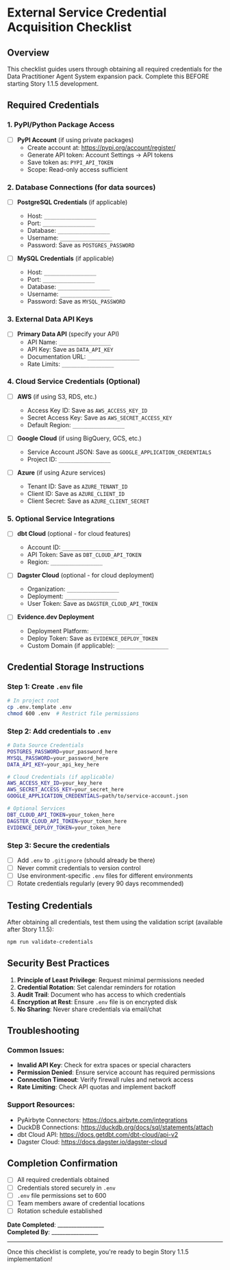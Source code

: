 # External Service Credential Acquisition Checklist

## Overview
This checklist guides users through obtaining all required credentials for the Data Practitioner Agent System expansion pack. Complete this BEFORE starting Story 1.1.5 development.

## Required Credentials

### 1. PyPI/Python Package Access
- [ ] **PyPI Account** (if using private packages)
  - Create account at: https://pypi.org/account/register/
  - Generate API token: Account Settings → API tokens
  - Save token as: `PYPI_API_TOKEN`
  - Scope: Read-only access sufficient

### 2. Database Connections (for data sources)
- [ ] **PostgreSQL Credentials** (if applicable)
  - Host: `_________________`
  - Port: `_________________`
  - Database: `_________________`
  - Username: `_________________`
  - Password: Save as `POSTGRES_PASSWORD`
  
- [ ] **MySQL Credentials** (if applicable)
  - Host: `_________________`
  - Port: `_________________`
  - Database: `_________________`
  - Username: `_________________`
  - Password: Save as `MYSQL_PASSWORD`

### 3. External Data API Keys
- [ ] **Primary Data API** (specify your API)
  - API Name: `_________________`
  - API Key: Save as `DATA_API_KEY`
  - Documentation URL: `_________________`
  - Rate Limits: `_________________`

### 4. Cloud Service Credentials (Optional)
- [ ] **AWS** (if using S3, RDS, etc.)
  - Access Key ID: Save as `AWS_ACCESS_KEY_ID`
  - Secret Access Key: Save as `AWS_SECRET_ACCESS_KEY`
  - Default Region: `_________________`
  
- [ ] **Google Cloud** (if using BigQuery, GCS, etc.)
  - Service Account JSON: Save as `GOOGLE_APPLICATION_CREDENTIALS`
  - Project ID: `_________________`
  
- [ ] **Azure** (if using Azure services)
  - Tenant ID: Save as `AZURE_TENANT_ID`  
  - Client ID: Save as `AZURE_CLIENT_ID`
  - Client Secret: Save as `AZURE_CLIENT_SECRET`

### 5. Optional Service Integrations
- [ ] **dbt Cloud** (optional - for cloud features)
  - Account ID: `_________________`
  - API Token: Save as `DBT_CLOUD_API_TOKEN`
  - Region: `_________________`
  
- [ ] **Dagster Cloud** (optional - for cloud deployment)
  - Organization: `_________________`
  - Deployment: `_________________`
  - User Token: Save as `DAGSTER_CLOUD_API_TOKEN`
  
- [ ] **Evidence.dev Deployment**
  - Deployment Platform: `_________________`
  - Deploy Token: Save as `EVIDENCE_DEPLOY_TOKEN`
  - Custom Domain (if applicable): `_________________`

## Credential Storage Instructions

### Step 1: Create `.env` file
```bash
# In project root
cp .env.template .env
chmod 600 .env  # Restrict file permissions
```

### Step 2: Add credentials to `.env`
```bash
# Data Source Credentials
POSTGRES_PASSWORD=your_password_here
MYSQL_PASSWORD=your_password_here
DATA_API_KEY=your_api_key_here

# Cloud Credentials (if applicable)
AWS_ACCESS_KEY_ID=your_key_here
AWS_SECRET_ACCESS_KEY=your_secret_here
GOOGLE_APPLICATION_CREDENTIALS=path/to/service-account.json

# Optional Services
DBT_CLOUD_API_TOKEN=your_token_here
DAGSTER_CLOUD_API_TOKEN=your_token_here
EVIDENCE_DEPLOY_TOKEN=your_token_here
```

### Step 3: Secure the credentials
- [ ] Add `.env` to `.gitignore` (should already be there)
- [ ] Never commit credentials to version control
- [ ] Use environment-specific `.env` files for different environments
- [ ] Rotate credentials regularly (every 90 days recommended)

## Testing Credentials

After obtaining all credentials, test them using the validation script (available after Story 1.1.5):
```bash
npm run validate-credentials
```

## Security Best Practices

1. **Principle of Least Privilege**: Request minimal permissions needed
2. **Credential Rotation**: Set calendar reminders for rotation
3. **Audit Trail**: Document who has access to which credentials
4. **Encryption at Rest**: Ensure `.env` file is on encrypted disk
5. **No Sharing**: Never share credentials via email/chat

## Troubleshooting

### Common Issues:
- **Invalid API Key**: Check for extra spaces or special characters
- **Permission Denied**: Ensure service account has required permissions
- **Connection Timeout**: Verify firewall rules and network access
- **Rate Limiting**: Check API quotas and implement backoff

### Support Resources:
- PyAirbyte Connectors: https://docs.airbyte.com/integrations
- DuckDB Connections: https://duckdb.org/docs/sql/statements/attach
- dbt Cloud API: https://docs.getdbt.com/dbt-cloud/api-v2
- Dagster Cloud: https://docs.dagster.io/dagster-cloud

## Completion Confirmation

- [ ] All required credentials obtained
- [ ] Credentials stored securely in `.env`
- [ ] `.env` file permissions set to 600
- [ ] Team members aware of credential locations
- [ ] Rotation schedule established

**Date Completed**: _________________  
**Completed By**: _________________

---

Once this checklist is complete, you're ready to begin Story 1.1.5 implementation!